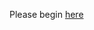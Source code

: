
Please begin [here](https://github.com/tpmccallum/ethereum_database_research_and_testing/blob/master/leveldb/leveldb.md)
